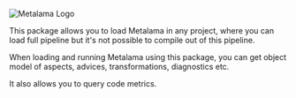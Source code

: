 ![Metalama Logo](https://raw.githubusercontent.com/postsharp/Metalama/master/images/metalama-by-postsharp-light.svg)

This package allows you to load Metalama in any project, where you can load full pipeline but it's not possible to compile out of this pipeline.

When loading and running Metalama using this package, you can get object model of aspects, advices, transformations, diagnostics etc.

It also allows you to query code metrics.
